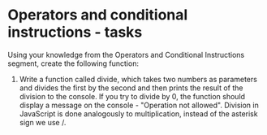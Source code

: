 # Operators and conditional instructions - tasks
Using your knowledge from the Operators and Conditional Instructions segment, create the following function:

1. Write a function called divide, which takes two numbers as parameters and divides the first by the second and then prints the result of the division to the console. If you try to divide by 0, the function should display a message on the console - "Operation not allowed". Division in JavaScript is done analogously to multiplication, instead of the asterisk sign we use /.